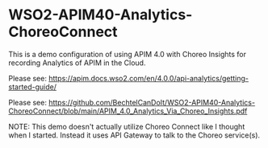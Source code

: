 # WSO2-APIM40-Analytics-ChoreoConnect
This is a demo configuration of using APIM 4.0 with Choreo Insights for recording Analytics of APIM in the Cloud.

Please see: https://apim.docs.wso2.com/en/4.0.0/api-analytics/getting-started-guide/

Please see: https://github.com/BechtelCanDoIt/WSO2-APIM40-Analytics-ChoreoConnect/blob/main/APIM_4.0_Analytics_Via_Choreo_Insights.pdf


NOTE: This demo doesn't actually utilize Choreo Connect like I thought when I started. Instead it uses API Gateway to talk to the Choreo service(s).

